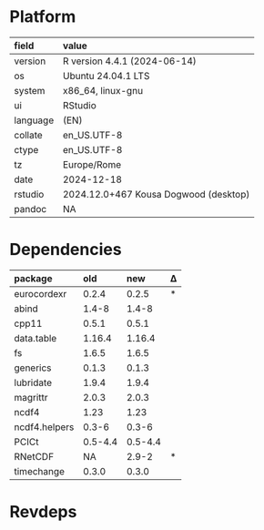 # Platform

|field    |value                                 |
|:--------|:-------------------------------------|
|version  |R version 4.4.1 (2024-06-14)          |
|os       |Ubuntu 24.04.1 LTS                    |
|system   |x86_64, linux-gnu                     |
|ui       |RStudio                               |
|language |(EN)                                  |
|collate  |en_US.UTF-8                           |
|ctype    |en_US.UTF-8                           |
|tz       |Europe/Rome                           |
|date     |2024-12-18                            |
|rstudio  |2024.12.0+467 Kousa Dogwood (desktop) |
|pandoc   |NA                                    |

# Dependencies

|package       |old     |new     |Δ  |
|:-------------|:-------|:-------|:--|
|eurocordexr   |0.2.4   |0.2.5   |*  |
|abind         |1.4-8   |1.4-8   |   |
|cpp11         |0.5.1   |0.5.1   |   |
|data.table    |1.16.4  |1.16.4  |   |
|fs            |1.6.5   |1.6.5   |   |
|generics      |0.1.3   |0.1.3   |   |
|lubridate     |1.9.4   |1.9.4   |   |
|magrittr      |2.0.3   |2.0.3   |   |
|ncdf4         |1.23    |1.23    |   |
|ncdf4.helpers |0.3-6   |0.3-6   |   |
|PCICt         |0.5-4.4 |0.5-4.4 |   |
|RNetCDF       |NA      |2.9-2   |*  |
|timechange    |0.3.0   |0.3.0   |   |

# Revdeps

